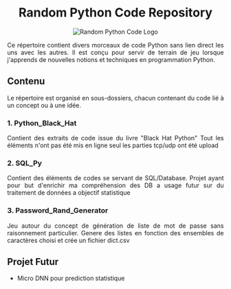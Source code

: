 # <center>Random Python Code Repository</center>

<p align="center">
  <img src="https://repository-images.githubusercontent.com/125463421/11219480-28e4-11eb-994f-311204bd281d" alt="Random Python Code Logo">
</p>

<div align="justify">

Ce répertoire contient divers morceaux de code Python sans lien direct les uns avec les autres. Il est conçu pour servir de terrain de jeu lorsque j'apprends de nouvelles notions et techniques en programmation Python.

## Contenu

Le répertoire est organisé en sous-dossiers, chacun contenant du code lié à un concept ou à une idée.

### 1. **Python_Black_Hat**
Contient des extraits de code issue du livre "Black Hat Python" 
Tout les éléments n'ont pas été mis en ligne seul les parties tcp/udp ont été upload

### 2. **SQL_Py**

Contient des éléments de codes se servant de SQL/Database.
Projet ayant pour but d'enrichir ma compréhension des DB a usage futur sur du traitement de données a objectif statistique

### 3. **Password_Rand_Generator**

Jeu autour du concept de génération de liste de mot de passe sans raisonnement particulier.
Genere des listes en fonction des ensembles de caractères choisi et crée un fichier dict.csv



## Projet Futur

- Micro DNN pour prediction statistique
